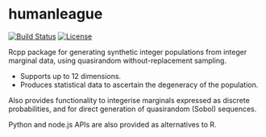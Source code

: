# humanleague

[![Build Status](https://travis-ci.org/CatchDat/humanleague.png?branch=master)](https://travis-ci.org/CatchDat/humanleague)
[![License](http://img.shields.io/badge/license-GPL%20%28%3E=%202%29-brightgreen.svg?style=flat)](http://www.gnu.org/licenses/gpl-3.0.html) 

Rcpp package for generating synthetic integer populations from integer marginal data, using quasirandom without-replacement sampling. 

- Supports up to 12 dimensions.
- Produces statistical data to ascertain the degeneracy of the population.

Also provides functionality to integerise marginals expressed as discrete probabilities, and for direct generation of quasirandom (Sobol) sequences.

Python and node.js APIs are also provided as alternatives to R. 
